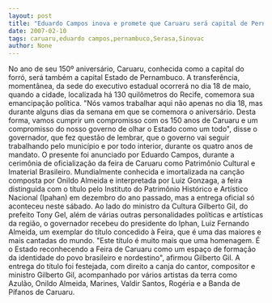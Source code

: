 ```yaml
---
layout: post
title: "Eduardo Campos inova e promete que Caruaru será capital de Pernambuco em maio"
date: 2007-02-10
tags: caruaru,eduardo campos,pernambuco,Serasa,Sinovac
author: None
---
```

No ano de seu 150º aniversário, Caruaru, conhecida como a capital do forró, será também a capital Estado de Pernambuco. 
A transferência, momentânea, da sede do executivo estadual ocorrerá no dia 18 de maio, quando a cidade, localizada há 130 quilômetros do Recife, comemora sua emancipação política.
\"Nós vamos trabalhar aqui não apenas no dia 18, mas durante alguns dias da semana em que se comemora o aniversário. Desta forma, vamos cumprir um compromisso com os 150 anos de Caruaru e um compromisso do nosso governo de olhar o Estado como um todo\", disse o governador, que fez questão de lembrar, que o governo vai seguir trabalhando pelo município e por todo interior, durante os quatro anos de mandato.
O presente foi anunciado por Eduardo Campos, durante a cerimônia de oficialização da feira de Caruaru como Patrimônio Cultural e Imaterial Brasileiro. 
Mundialmente conhecida e imortalizada na canção composta por Onildo Almeida e interpretada por Luiz Gonzaga, a feira distinguida com o título pelo Instituto do Patrimônio Histórico e Artístico Nacional (Ipahan) em dezembro do ano passado, mas a entrega oficial só aconteceu neste sábado.
Ao lado do ministro da Cultura Gilberto Gil, do prefeito Tony Gel, além de várias outras personalidades políticas e artísticas da região, o governador recebeu do presidente do Iphan, Luiz Fernando Almeida, um exemplar do título concedido à Feira, que é uma das maiores e mais cantadas do mundo. 
\"Este título é muito mais que uma homenagem. É o Estado reconhecendo a Feira de Caruaru como um espaço de formação da identidade do povo brasileiro e nordestino\", afirmou Gilberto Gil.
A entrega do título foi festejada, com direito a canja do cantor, compositor e ministro Gilberto Gil, acompanhado por vários artistas da terra como Azulão, Onildo Almeida, Marines, Valdir Santos, Rogéria e a Banda de Pífanos de Caruaru. 